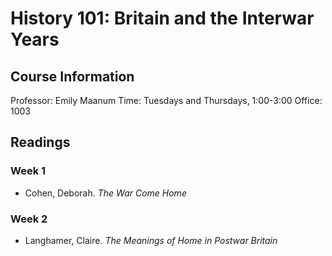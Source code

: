 # History 101: Britain and the Interwar Years

## Course Information

Professor: Emily Maanum
Time: Tuesdays and Thursdays, 1:00-3:00
Office: 1003

## Readings

### Week 1
- Cohen, Deborah. *The War Come Home*

### Week 2
- Langhamer, Claire. *The Meanings of Home in Postwar Britain*

